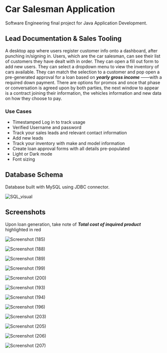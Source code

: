 # Car Salesman Application

Software Engineering final project for Java Application Development.

## Lead Documentation & Sales Tooling

A desktop app where users register customer info onto a dashboard, after punching
in/signing in. Users, which are the car salesman, can see their list of customers they
have dealt with in order. They can open a fill out form to add new users. They can select a dropdown menu to view the inventory of cars available. They can match the selection to a customer and pop open a pre-generated approval for a loan based on ***yearly gross income*** ——with a required down payment. There are options for promos and once that phase or conversation is agreed upon by both parties, the next window to appear is a contract joining their information, the vehicles information and new data on how they choose to pay.

### Use Cases

+ Timestamped Log in to track usage
+ Verified Username and password
+ Track your sales leads and relevant contact information
+ Add new leads
+ Track your inventory with make and model information
+ Create loan approval forms with all details pre-populated
+ Light or Dark mode
+ Font sizing 

## Database Schema

Database built with MySQL using JDBC connector.

![SQL_visual](https://user-images.githubusercontent.com/87147191/205205487-801ee871-153e-41e7-99bc-b21cca1e5e51.png)

## Screenshots
Upon loan generation, take note of ***Total cost of inquired product*** highlighted in red



![Screenshot (185)](https://user-images.githubusercontent.com/87147191/205206215-d81070ed-1b7b-4211-882a-085696d5c1ef.png)



![Screenshot (188)](https://user-images.githubusercontent.com/87147191/205206216-d6b452cc-89af-4158-a4da-fdd9c826fa7a.png)



![Screenshot (189)](https://user-images.githubusercontent.com/87147191/205206218-23ea9c20-e817-4e36-ba4a-dfe6288baeff.png)



![Screenshot (199)](https://user-images.githubusercontent.com/87147191/205206206-baa28a89-8749-4849-a39c-041efbb74c04.png)



![Screenshot (200)](https://user-images.githubusercontent.com/87147191/205206207-bbd53084-1964-4b22-a7ca-d271b008062b.png)



![Screenshot (193)](https://user-images.githubusercontent.com/87147191/205207374-2e34387f-9963-41a9-9b6f-ce76b5ebb0b7.png)



![Screenshot (194)](https://user-images.githubusercontent.com/87147191/205206221-6f7dca9e-3312-4fdf-99a2-17a7ab54f32b.png)




![Screenshot (196)](https://user-images.githubusercontent.com/87147191/205206222-aab474cf-9868-48ba-9e46-23580dc34797.png)



![Screenshot (203)](https://user-images.githubusercontent.com/87147191/205206208-850d8ce1-7043-44cb-8232-779da5903aa5.png)



![Screenshot (205)](https://user-images.githubusercontent.com/87147191/205206209-3a41fe23-6238-4fa2-a664-fc4f424f0b61.png)



![Screenshot (206)](https://user-images.githubusercontent.com/87147191/205206210-bfa5c051-d14a-4ba1-a00f-bae6d86f8271.png)



![Screenshot (207)](https://user-images.githubusercontent.com/87147191/205206214-4293dc2a-484e-4900-bf1d-9c6b94a695f4.png)
